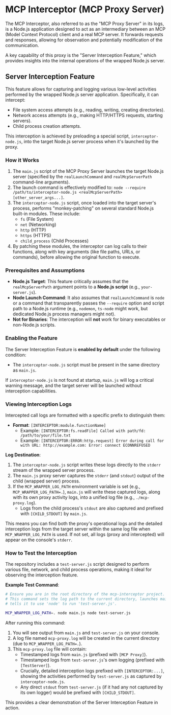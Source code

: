 # MCP Interceptor (MCP Proxy Server)

The MCP Interceptor, also referred to as the "MCP Proxy Server" in its logs, is a Node.js application designed to act as an intermediary between an MCP (Model Context Protocol) client and a real MCP server. It forwards requests and responses, allowing for observation and potentially modification of the communication.

A key capability of this proxy is the "Server Interception Feature," which provides insights into the internal operations of the wrapped Node.js server.

## Server Interception Feature

This feature allows for capturing and logging various low-level activities performed by the wrapped Node.js server application. Specifically, it can intercept:

*   File system access attempts (e.g., reading, writing, creating directories).
*   Network access attempts (e.g., making HTTP/HTTPS requests, starting servers).
*   Child process creation attempts.

This interception is achieved by preloading a special script, `interceptor-node.js`, into the target Node.js server process when it's launched by the proxy.

### How it Works

1.  The `main.js` script of the MCP Proxy Server launches the target Node.js server (specified by the `realLaunchCommand` and `realMcpServerPath` command-line arguments).
2.  The launch command is effectively modified to: `node --require /path/to/interceptor-node.js <realMcpServerPath> [other_server_args...]`.
3.  The `interceptor-node.js` script, once loaded into the target server's process, performs "monkey-patching" on several standard Node.js built-in modules. These include:
    *   `fs` (File System)
    *   `net` (Networking)
    *   `http` (HTTP)
    *   `https` (HTTPS)
    *   `child_process` (Child Processes)
4.  By patching these modules, the interceptor can log calls to their functions, along with key arguments (like file paths, URLs, or commands), before allowing the original function to execute.

### Prerequisites and Assumptions

*   **Node.js Target**: This feature critically assumes that the `realMcpServerPath` argument points to a **Node.js script** (e.g., `your-server.js`).
*   **Node Launch Command**: It also assumes that `realLaunchCommand` is `node` or a command that transparently passes the `--require` option and script path to a Node.js runtime (e.g., `nodemon`, `ts-node` might work, but dedicated Node.js process managers might not).
*   **Not for Binaries**: The interception will **not** work for binary executables or non-Node.js scripts.

### Enabling the Feature

The Server Interception Feature is **enabled by default** under the following condition:

*   The `interceptor-node.js` script must be present in the same directory as `main.js`.

If `interceptor-node.js` is not found at startup, `main.js` will log a critical warning message, and the target server will be launched without interception capabilities.

### Viewing Interception Logs

Intercepted call logs are formatted with a specific prefix to distinguish them:

*   **Format**: `[INTERCEPTOR:module.functionName]`
    *   Example: `[INTERCEPTOR:fs.readFile] Called with path/fd: /path/to/your/file.txt`
    *   Example: `[INTERCEPTOR:ERROR:http.request] Error during call for with URL: http://example.com: Error: connect ECONNREFUSED`

**Log Destination**:

1.  The `interceptor-node.js` script writes these logs directly to the `stderr` stream of the wrapped server process.
2.  The `main.js` proxy server captures the `stderr` (and `stdout`) output of the child (wrapped server) process.
3.  If the `MCP_WRAPPER_LOG_PATH` environment variable is set (e.g., `MCP_WRAPPER_LOG_PATH=.`), `main.js` will write these captured logs, along with its own proxy activity logs, into a unified log file (e.g., `./mcp-proxy.log`).
    *   Logs from the child process's `stdout` are also captured and prefixed with `[CHILD_STDOUT]` by `main.js`.

This means you can find both the proxy's operational logs and the detailed interception logs from the target server within the same log file when `MCP_WRAPPER_LOG_PATH` is used. If not set, all logs (proxy and intercepted) will appear on the console's `stderr`.

### How to Test the Interception

The repository includes a `test-server.js` script designed to perform various file, network, and child process operations, making it ideal for observing the interception feature.

**Example Test Command**:

```bash
# Ensure you are in the root directory of the mcp-interceptor project.
# This command sets the log path to the current directory, launches main.js,
# tells it to use 'node' to run 'test-server.js'.

MCP_WRAPPER_LOG_PATH=. node main.js node test-server.js
```

After running this command:

1.  You will see output from `main.js` and `test-server.js` on your console.
2.  A log file named `mcp-proxy.log` will be created in the current directory (due to `MCP_WRAPPER_LOG_PATH=.`).
3.  This `mcp-proxy.log` file will contain:
    *   Timestamped logs from `main.js` (prefixed with `[MCP Proxy]`).
    *   Timestamped logs from `test-server.js`'s own logging (prefixed with `[TestServer]`).
    *   Crucially, detailed interception logs prefixed with `[INTERCEPTOR:...]`, showing the activities performed by `test-server.js` as captured by `interceptor-node.js`.
    *   Any direct `stdout` from `test-server.js` (if it had any not captured by its own logger) would be prefixed with `[CHILD_STDOUT]`.

This provides a clear demonstration of the Server Interception Feature in action.
